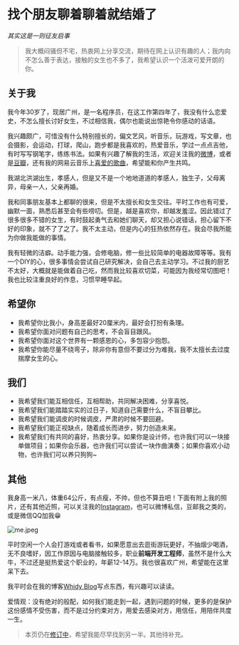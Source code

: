 # 找个朋友聊着聊着就结婚了

_其实这是一则征友启事_

> 我大概闷骚但不宅，热衷网上分享交流，期待在网上认识有趣的人；我内向不怎么善于表达，接触的女生也不多了，我希望认识一个活泼可爱开朗的你。

## 关于我

我今年30岁了，现居广州，是一名程序员，在这工作第四年了，我没有什么恋爱史，不怎么擅长讨好女生，不过相信我，偶尔也能说出惊艳令你感动的话语。

我兴趣颇广，可惜没有什么特别擅长的，偏文艺风，听音乐，玩游戏，写文章，也会摄影，会运动，打球，爬山，跑步都是我喜欢的，热爱音乐，学过一点点吉他，有时写写钢笔字，练练书法。如果有兴趣了解我的生活，欢迎关注我的[微博](https://weibo.com/whitecandy)，或者是[豆瓣](https://www.douban.com/people/whidy/)，还有我的网易云音乐上[喜爱的歌曲](http://music.163.com/#/playlist?id=377753598)，希望能和你产生共鸣。

我湖北洪湖出生，孝感人，但是又不是一个地地道道的孝感人，独生子，父母离异，母亲一人，父亲再婚。

我和同事朋友基本上都聊的很来，但是不太擅长和女生交往。平时工作也有可爱，幽默一面，熟悉后甚至会有些唠叨。但是，越是喜欢你，却越发羞涩。因此错过了很多很多不错的女生，有时鼓起勇气去和她们聊天，却又担心说错话，担心留下不好的印象，就不了了之了。我不太主动，但是内心的狂热依然存在。我会尽我所能为你做我能做的事情。

我有轻微的洁癖。动手能力强，会修电脑，修一些比较简单的电器故障等等。我有一个DIY的心，很多事情会尝试自己研究解决，会自己去主动学习。不过我的厨艺不太好，大概就是能做着自己吃，然而我比较喜欢切菜，可能因为我经常切图吧！我也比较注重良好的作息，习惯早睡早起。

## 希望你

* 我希望你比我小，身高差最好20厘米内，最好会打扮有条理。
* 我希望你面对问题有自己的思考，不会盲目跟风。
* 我希望你面对这个世界有一颗感恩的心，多包容少抱怨。
* 我希望你能尽量不绕弯子，除非你有意但不要过分为难我，我不太擅长去过度揣摩女生的心。

## 我们

* 我希望我们能互相信任，互相帮助，共同解决困难，分享喜悦。
* 我希望我们能踏踏实实的过日子，知道自己需要什么，不盲目攀比。
* 我希望我们能调皮的时候调皮，严肃的时候不要回避。
* 我希望我们能正视缺点，随着成长而进步，努力创造未来。
* 我希望我们有共同的喜好，热衷分享。如果你是设计师，也许我们可以一块接单做项目；如果你会乐器，也许我们可以尝试一块作曲演奏；如果你喜欢小动物，也许我们可以养只狗狗~

## 其他

我身高一米八，体重64公斤，有点瘦，不帅，但也不算丑吧！下面有附上我的照片，还有其他近照，可以关注我的[Instagram](https://www.instagram.com/vdi.bai/)，也可以微博私信，豆邮我之类的，或是微信QQ加我😁

![me.jpeg](http://upload-images.jianshu.io/upload_images/1689587-b92a7cfbf3b05d99.jpeg?imageMogr2/auto-orient/strip%7CimageView2/2/w/1240)

平时空闲一个人会打游戏或者看书，如果愿意出去逛街游玩更好，不抽烟少喝酒，无不良嗜好，因工作原因与电脑接触较多，职业**前端开发工程师**，虽然不是什么大牛，不过还是挺热爱这个职业的，年薪12-14万。我也很喜欢广州，希望能在这里呆下去。

我平时会在我的博客[Whidy Blog](http://www.whidy.net)写点东西，有兴趣可以读读。

爱情观：没有绝对的般配，如何我们能走到一起，遇到问题的时候，更多的是保护这份感情不受伤害，而不是过分约束对方，用爱去感染对方，用信任，用陪伴共度一生。

> 本页仍在[修订中](https://github.com/whidy/daily/blob/master/articles/%E6%89%BE%E4%B8%AA%E6%9C%8B%E5%8F%8B%E8%81%8A%E7%9D%80%E8%81%8A%E7%9D%80%E5%B0%B1%E7%BB%93%E5%A9%9A%E4%BA%86.md)，希望我能尽早找到另一半。其他待补充。